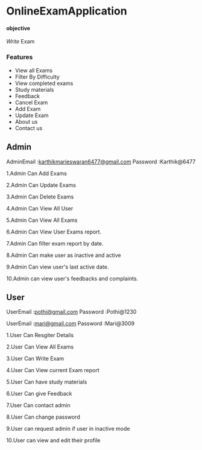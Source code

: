 # OnlineExamApplication

#### objective
*Write*   Exam

### Features

* View all Exams
* Filter By Difficulty
* View completed exams
* Study materials
* Feedback
* Cancel Exam
* Add Exam
* Update Exam
* About us
* Contact us


## Admin

AdminEmail :karthikmarieswaran6477@gmail.com
Password   :Karthik@6477

1.Admin Can Add Exams

2.Admin Can Update Exams

3.Admin Can Delete Exams

4.Admin Can View All User

5.Admin Can View All Exams

6.Admin Can View User Exams report.

7.Admin Can filter exam report by date.

8.Admin Can make user as inactive and active

9.Admin Can view user's last active date.

10.Admin can view user's feedbacks and complaints.

## User

UserEmail :pothi@gmail.com
Password  :Pothi@1230

UserEmail :mari@gmail.com
Password  :Mari@3009

1.User Can Resgiter Details

2.User Can View All Exams

3.User Can Write Exam

4.User Can View current Exam report

5.User Can have study materials

6.User Can give Feedback

7.User Can contact admin

8.User Can change password

9.User can request admin if user in inactive mode

10.User can view and edit their profile
